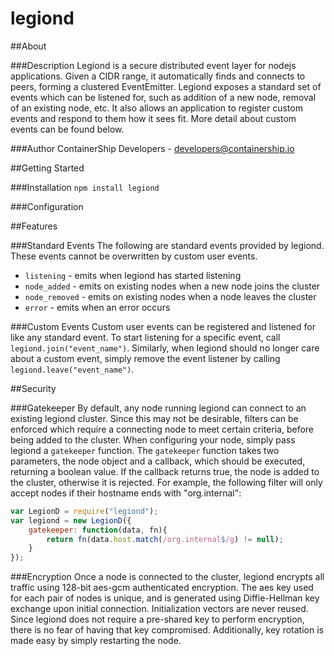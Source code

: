 legiond
======

##About

###Description
Legiond is a secure distributed event layer for nodejs applications. Given a CIDR range, it automatically finds and connects to peers, forming a clustered EventEmitter. Legiond exposes a standard set of events which can be listened for, such as addition of a new node, removal of an existing node, etc. It also allows an application to register custom events and respond to them how it sees fit. More detail about custom events can be found below.

###Author
ContainerShip Developers - developers@containership.io

##Getting Started

###Installation
```npm install legiond```

###Configuration

##Features

###Standard Events
The following are standard events provided by legiond. These events cannot be overwritten by custom user events.

* `listening` - emits when legiond has started listening
* `node_added` - emits on existing nodes when a new node joins the cluster
* `node_removed` - emits on existing nodes when a node leaves the cluster
* `error` - emits when an error occurs

###Custom Events
Custom user events can be registered and listened for like any standard event. To start listening for a specific event, call `legiond.join("event_name")`. Similarly, when legiond should no longer care about a custom event, simply remove the event listener by calling `legiond.leave("event_name")`.

##Security

###Gatekeeper
By default, any node running legiond can connect to an existing legiond cluster. Since this may not be desirable, filters can be enforced which require a connecting node to meet certain criteria, before being added to the cluster. When configuring your node, simply pass legiond a `gatekeeper` function. The `gatekeeper` function takes two parameters, the node object and a callback, which should be executed, returning a boolean value. If the callback returns true, the node is added to the cluster, otherwise it is rejected. For example, the following filter will only accept nodes if their hostname ends with "org.internal":

```javascript
var LegionD = require("legiond");
var legiond = new LegionD({
    gatekeeper: function(data, fn){
        return fn(data.host.match(/org.internal$/g) != null);
    }
});
```

###Encryption
Once a node is connected to the cluster, legiond encrypts all traffic using 128-bit aes-gcm authenticated encryption. The aes key used for each pair of nodes is unique, and is generated using Diffie-Hellman key exchange upon initial connection. Initialization vectors are never reused. Since legiond does not require a pre-shared key to perform encryption, there is no fear of having that key compromised. Additionally, key rotation is made easy by simply restarting the node.
